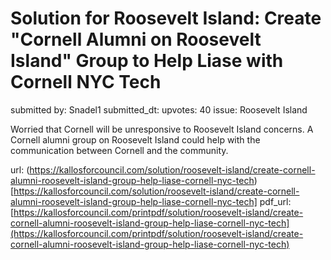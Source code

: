 # Solution for Roosevelt Island: Create "Cornell Alumni on Roosevelt Island" Group  to Help Liase with Cornell NYC Tech #

submitted by: Snadel1
submitted_dt: 
upvotes: 40
issue: Roosevelt Island

Worried that Cornell will be unresponsive to Roosevelt Island concerns. A Cornell alumni group on Roosevelt Island could help with the communication between Cornell and the community.

url: (https://kallosforcouncil.com/solution/roosevelt-island/create-cornell-alumni-roosevelt-island-group-help-liase-cornell-nyc-tech)[https://kallosforcouncil.com/solution/roosevelt-island/create-cornell-alumni-roosevelt-island-group-help-liase-cornell-nyc-tech]
pdf_url: [https://kallosforcouncil.com/printpdf/solution/roosevelt-island/create-cornell-alumni-roosevelt-island-group-help-liase-cornell-nyc-tech](https://kallosforcouncil.com/printpdf/solution/roosevelt-island/create-cornell-alumni-roosevelt-island-group-help-liase-cornell-nyc-tech)